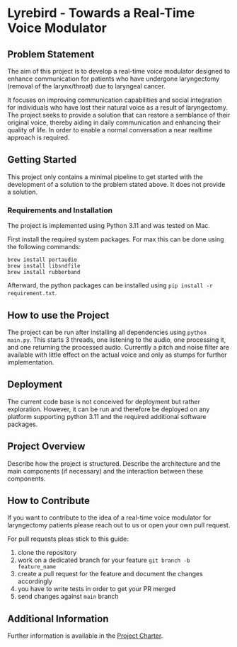 # Lyrebird - Towards a Real-Time Voice Modulator

## Problem Statement
The aim of this project is to develop a real-time voice modulator designed to enhance communication for patients who have undergone laryngectomy (removal of the larynx/throat) due to laryngeal cancer.

It focuses on improving communication capabilities and social integration for individuals who have lost their natural voice as a result of laryngectomy. The project seeks to provide a solution that can restore a semblance of their original voice, thereby aiding in daily communication and enhancing their quality of life.
In order to enable a normal conversation a near realtime approach is required.

## Getting Started
This project only contains a minimal pipeline to get started with the development of a solution to the problem stated above. It does not provide a solution.

### Requirements and Installation
The project is implemented using Python 3.11 and was tested on Mac.

First install the required system packages. For max this can be done using the
following commands:
```
brew install portaudio
brew install libsndfile
brew install rubberband
```

Afterward, the python packages can be installed using `pip install -r requirement.txt`.

## How to use the Project 
The project can be run after installing all dependencies using `python main.py`. This starts 3 threads, one listening to the audio, one processing it, and one returning the processed audio. Currently a pitch and noise filter are available with little effect on the actual voice and only as stumps for further implementation.

## Deployment
The current code base is not conceived for deployment but rather exploration. However, it can be run and therefore be deployed on any platform supporting python 3.11 and the required additional software packages.

## Project Overview

Describe how the project is structured. Describe the architecture and the main components (if necessary) and the interaction between these components.

## How to Contribute
If you want to contribute to the idea of a real-time voice modulator for laryngectomy patients please reach out to us or open your own pull request.

For pull requests pleas stick to this guide:
1) clone the repository
2) work on a dedicated branch for your feature `git branch -b feature_name`
3) create a pull request for the feature and document the changes accordingly
4) you have to write tests in order to get your PR merged
5) send changes against `main` branch

## Additional Information
Further information is available in the [Project Charter](./docs/ProjectCharter.md).